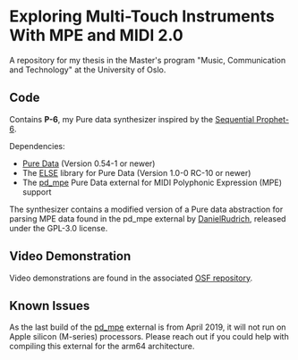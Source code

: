 # Exploring Multi-Touch Instruments With MPE and MIDI 2.0
A repository for my thesis in the Master's program "Music, Communication and Technology" at the University of Oslo.

## Code
 Contains **P-6**, my Pure data synthesizer inspired by the [Sequential Prophet-6](https://www.sequential.com/product/prophet-6/).

Dependencies:
 - [Pure Data](https://puredata.info/) (Version 0.54-1 or newer)
 - The [ELSE](https://github.com/porres/pd-else/) library for Pure Data (Version 1.0-0 RC-10 or newer)
 - The [pd_mpe](https://github.com/DanielRudrich/pd_mpe) Pure Data external for MIDI Polyphonic Expression (MPE) support

The synthesizer contains a modified version of a Pure data abstraction for parsing MPE data found in the pd_mpe external by [DanielRudrich](https://github.com/DanielRudrich/), released under the GPL-3.0 license.

## Video Demonstration
Video demonstrations are found in the associated [OSF repository](https://doi.org/10.17605/OSF.IO/JFMCV).

## Known Issues
As the last build of the [pd_mpe](https://github.com/DanielRudrich/pd_mpe) external is from April 2019, it will not run on Apple silicon (M-series) processors. Please reach out if you could help with compiling this external for the arm64 architecture.
